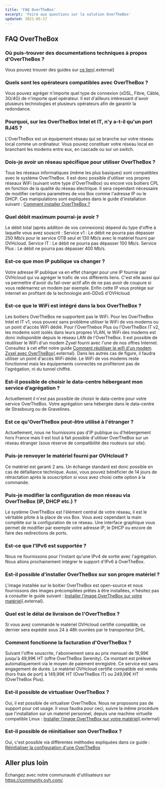 ```yaml
---
title: 'FAQ OverTheBox'
excerpt: 'Foire aux questions sur la solution OverTheBox'
updated: 2021-05-17
---
```


## FAQ OverTheBox

### Où puis-trouver des documentations techniques à propos d'OverTheBox ?

Vous pouvez trouver des guides sur [ce lien](/products/web-cloud-internet-overthebox){.external}

### Quels sont les opérateurs compatibles avec OverTheBox ?

Vous pouvez agréger n'importe quel type de connexion (xDSL, Fibre, Câble, 3G/4G) de n'importe quel opérateur. Il est d'ailleurs intéressant d'avoir plusieurs technologies et plusieurs opérateurs afin de garantir la redondance.

### Pourquoi, sur les OverTheBox Intel et IT, n'y a-t-il qu'un port RJ45 ?

L'OverTheBox est un équipement réseau qui se branche sur votre réseau local comme un ordinateur. Vous pouvez constituer votre réseau local en branchant les modems entre eux, en cascade ou sur un switch.

### Dois-je avoir un réseau spécifique pour utiliser OverTheBox ?

Tous les réseaux informatiques (même les plus basiques) sont compatibles avec le système OverTheBox. Il est donc possible d'utiliser vos propres réseaux WiFi (suivant votre type d'OverTheBox) ou encore vos boitiers CPL en fonction de la qualité du réseau électrique. Il sera cependant nécessaire de modifier certains paramètres de vos Box comme l'adresse IP ou le DHCP. Ces manipulations sont expliquées dans le guide d'installation suivant : [Comment installer OverTheBox ?](/pages/web_cloud/internet/overthebox/plus_itv2_installation)

### Quel débit maximum pourrai-je avoir ?

Le débit total (après addition de vos connexions) dépend du type d'offre à laquelle vous avez souscrit :
Service v1 : Le débit ne pourra pas dépasser 250 Mb/s pour le service OTB seul et 130 Mb/s avec le matériel fourni par OVHcloud.
Service IT : Le débit ne pourra pas dépasser 100 Mb/s.
Service Plus : Le débit ne pourra pas dépasser 400 Mb/s.

### Est-ce que mon IP publique va changer ?

Votre adresse IP publique va en effet changer pour une IP fournie par OVHcloud qui va agréger le trafic de vos différents liens. C'est elle aussi qui va permettre d'avoir du fail-over actif afin de ne pas avoir de coupure si vous redémarrez un modem par exemple. Enfin cette IP vous protège sur internet en profitant de la technologie anti-DDoS d'OVHcloud.

### Est-ce que le WiFi est intégré dans la box OverTheBox ?

Les boitiers OverTheBox ne supportent pas le WiFi.
Pour les OverTheBox Intel et IT v1, vous pouvez sans problème utiliser le WiFi de vos modems ou un point d'accès WiFi dédié.
Pour l'OverThebox Plus ou l'OverTheBox IT v2, les modems sont isolés dans leurs propres VLAN, le WiFi des modems est donc indisponible depuis le réseau LAN de l'OverTheBox. Il est possible de réutiliser le WiFi d'un modem Zyxel fourni avec l'une de nos offres Internet. Consultez à cet effet notre guide [Comment réutiliser le wifi d'un modem Zyxel avec OverTheBox](/pages/web_cloud/internet/internet_access/comment_reutiliser_wifi_zyxel_otb){.external}. Dans les autres cas de figure, il faudra utiliser un point d'accès WiFi dédié. Le WiFi de vos modems reste fonctionnel mais les équipements connectés ne profiteront pas de l'agrégation, ni du tunnel chiffré.

### Est-il possible de choisir le data-centre hébergeant mon service d’agrégation ?

Actuellement il n'est pas possible de choisir le data-centre pour votre service OverTheBox. Votre agrégation sera hébergée dans le data-centre de Strasbourg ou de Gravelines.

### Est ce qu'OverTheBox peut-être utilisé à l'étranger ?

Actuellement, nous ne fournissons pas d'IP publique ou d'hébergement hors France mais il est tout à fait possible d'utiliser OverTheBox sur un réseau étranger (sous réserve de compatibilité des routeurs sur site).

### Puis-je renvoyer le matériel fourni par OVHcloud ?

Ce matériel est garanti 2 ans. Un échange standard est donc possible en cas de défaillance technique. Aussi, vous pouvez bénéficier de 14 jours de rétractation après la souscription si vous avez choisi cette option à la commande.

### Puis-je modifier la configuration de mon réseau via OverTheBox (IP, DHCP etc.) ?

Le système OverTheBox est l'élément central de votre réseau, il est le véritable pilote à la place de vos Box. Vous avez cependant la main complète sur la configuration de ce réseau. Une interface graphique vous permet de modifier par exemple votre adresse IP, le DHCP ou encore de faire des redirections de ports.

### Est-ce que l'IPv6 est supportée ?

Nous ne fournissons pour l'instant qu'une IPv4 de sortie avec l'agrégation. Nous allons prochainement intégrer le support d'IPv6 à OverTheBox.

### Est-il possible d'installer OverTheBox sur son propre matériel ?

L'image installée sur le boitier OverTheBox est open-source et nous fournissons des images précompilées prêtes à être installées, n'hésitez pas à consulter le guide suivant : [Installer l’image OverTheBox sur votre matériel](/pages/web_cloud/internet/overthebox/advanced_installer_limage_overthebox_sur_votre_materiel){.external}.

### Quel est le délai de livraison de l'OverTheBox ?

Si vous avez commandé le matériel OVHcloud certifié compatible, ce dernier sera expédié sous 24 à 48h ouvrées par le transporteur DHL.

### Comment fonctionne la facturation d'OverTheBox ?

Suivant l'offre souscrite, l'abonnement sera au prix mensuel de 19,99€ jusqu'à 49,99€ HT (offre OverTheBox Serenity). Ce montant est prélevé automatiquement via le moyen de paiement enregistré. Ce service est sans engagement de durée. Le matériel OVHcloud certifié compatible est vendu (hors frais de port) à 149,99€ HT (OverTheBox IT) ou 249,99€ HT (OverTheBox Plus).

### Est-il possible de virtualiser OverTheBox ?

Oui, il est possible de virtualiser OverTheBox. Nous ne proposons pas de support pour cet usage. Il vous faudra pour ceci, suivre la même procédure que l'installation sur un materiel personnel, depuis une machine virtuelle compatible Linux : [Installer l’image OverTheBox sur votre matériel](/pages/web_cloud/internet/overthebox/advanced_installer_limage_overthebox_sur_votre_materiel){.external}

### Est-il possible de réinitialiser son OverTheBox ?

Oui, c'est possible via différentes méthodes expliquées dans ce guide : [Réinitialiser la configuration d'une OverTheBox](/pages/web_cloud/internet/overthebox/config_reset)

## Aller plus loin

Échangez avec notre communauté d'utilisateurs sur <https://community.ovh.com/>.
